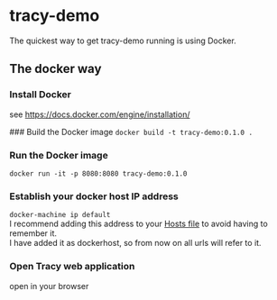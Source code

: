 # tracy-demo
The quickest way to get tracy-demo running is using Docker.

## The docker way
### Install Docker
see https://docs.docker.com/engine/installation/

### Build the Docker image
`docker build -t tracy-demo:0.1.0 .`

### Run the Docker image
`docker run -it -p 8080:8080 tracy-demo:0.1.0`

### Establish your docker host IP address
`docker-machine ip default`<br>
I recommend adding this address to your <a href="https://en.wikipedia.org/wiki/Hosts_(file)">Hosts file</a> to avoid having to remember it.<br>
I have added it as dockerhost, so from now on all urls will refer to it.

### Open Tracy web application
open <a href="http://dockerhost:8080/twa/"></a> in your browser
